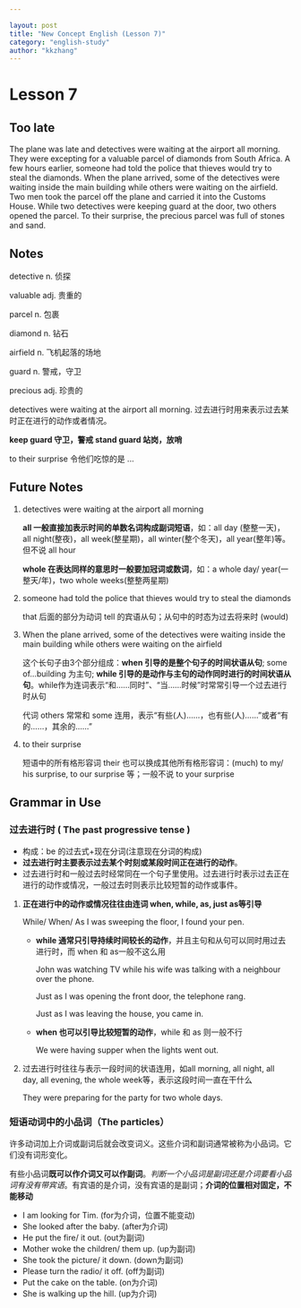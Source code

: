 ```yaml
---

layout: post
title: "New Concept English (Lesson 7)"
category: "english-study"
author: "kkzhang"
---
```


# Lesson 7
## Too late

The plane was late and detectives were waiting at the airport all morning. They were excepting for a valuable parcel of diamonds from South Africa. A few hours earlier, someone had told the police that thieves would try to steal the diamonds. When the plane arrived, some of the detectives were waiting inside the main building while others were waiting on the airfield. Two men took the parcel off the plane and carried it into the Customs House. While two detectives were keeping guard at the door, two others opened the parcel. To their surprise, the precious parcel was full of stones and sand.

## Notes

detective n. 侦探

valuable adj. 贵重的

parcel n. 包裹

diamond n. 钻石

airfield n. 飞机起落的场地

guard n. 警戒，守卫

precious adj. 珍贵的

detectives were waiting at the airport all morning. 过去进行时用来表示过去某时正在进行的动作或者情况。

**keep guard 守卫，警戒 stand guard 站岗，放哨**

to their surprise 令他们吃惊的是 ...

## Future Notes

1. detectives were waiting at the airport all morning

    **all 一般直接加表示时间的单数名词构成副词短语**，如：all day (整整一天)，all night(整夜)，all week(整星期)，all winter(整个冬天)，all year(整年)等。但不说 all hour

    **whole 在表达同样的意思时一般要加冠词或数词**，如：a whole day/ year(一整天/年)，two whole weeks(整整两星期)

2. someone had told the police that thieves would try to steal the diamonds

    that 后面的部分为动词 tell 的宾语从句；从句中的时态为过去将来时 (would)

3. When the plane arrived, some of the detectives were waiting inside the main building while others were waiting on the airfield

    这个长句子由3个部分组成：**when 引导的是整个句子的时间状语从句**; some of…building 为主句; **while 引导的是动作与主句的动作同时进行的时间状语从句**。while作为连词表示“和……同时”、“当……时候”时常常引导一个过去进行时从句

    代词 others 常常和 some 连用，表示“有些(人)……，也有些(人)……”或者“有的……，其余的……” 

4. to their surprise

    短语中的所有格形容词 their 也可以换成其他所有格形容词：(much) to my/ his surprise, to our surprise 等；一般不说 to your surprise

## Grammar in Use

### 过去进行时 ( The past progressive tense )

- 构成：be 的过去式+现在分词(注意现在分词的构成)
- **过去进行时主要表示过去某个时刻或某段时间正在进行的动作**。
- 过去进行时和一般过去时经常同在一个句子里使用。过去进行时表示过去正在进行的动作或情况，一般过去时则表示比较短暂的动作或事件。
1. **正在进行中的动作或情况往往由连词 when, while, as, just as等引导**

    While/ When/ As I was sweeping the floor, I found your pen.

    - **while 通常只引导持续时间较长的动作**，并且主句和从句可以同时用过去进行时，而 when 和 as一般不这么用

        John was watching TV while his wife was talking with a neighbour over the phone.

        Just as I was opening the front door, the telephone rang.

        Just as I was leaving the house, you came in.

    - **when 也可以引导比较短暂的动作**，while 和 as 则一般不行

        We were having supper when the lights went out.

2. 过去进行时往往与表示一段时间的状语连用，如all morning, all night, all day, all evening, the whole week等，表示这段时间一直在干什么

    They were preparing for the party for two whole days.

### 短语动词中的小品词（The particles）

许多动词加上介词或副词后就会改变词义。这些介词和副词通常被称为小品词。它们没有词形变化。

有些小品词**既可以作介词又可以作副词**。*判断一个小品词是副词还是介词要看小品词有没有带宾语*。有宾语的是介词，没有宾语的是副词；**介词的位置相对固定，不能移动**

- I am looking for Tim. (for为介词，位置不能变动)
- She looked after the baby. (after为介词)
- He put the fire/ it out. (out为副词)
- Mother woke the children/ them up. (up为副词)
- She took the picture/ it down. (down为副词)
- Please turn the radio/ it off. (off为副词)
- Put the cake on the table. (on为介词)
- She is walking up the hill. (up为介词)